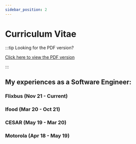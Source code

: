 ```yaml
---
sidebar_position: 2
---
```


# Curriculum Vitae

:::tip Looking for the PDF version?

[Click here to view the PDF version](/pdf/cv-eduardo-de-moura.pdf)

:::

## My experiences as a Software Engineer:

### Flixbus (Nov 21 - Current)
### Ifood (Mar 20 - Oct 21)
### CESAR (May 19 - Mar 20)
### Motorola (Apr 18 - May 19)